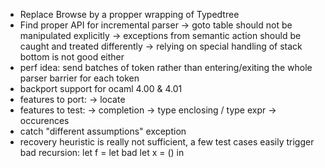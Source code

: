 - Replace Browse by a propper wrapping of Typedtree
- Find proper API for incremental parser
  -> goto table should not be manipulated explicitly
  -> exceptions from semantic action should be caught and treated differently
  -> relying on special handling of stack bottom is not good either
- perf idea: send batches of token rather than entering/exiting the whole
  parser barrier for each token
- backport support for ocaml 4.00 & 4.01
- features to port:
  -> locate
- features to test:
  -> completion
  -> type enclosing / type expr
  -> occurences
- catch "different assumptions" exception
- recovery heuristic is really not sufficient, a few test cases easily trigger
  bad recursion:
  let f =
    let bad
    let x = () in
